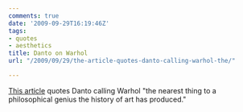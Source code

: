 ```yaml
---
comments: true
date: '2009-09-29T16:19:46Z'
tags:
- quotes
- aesthetics
title: Danto on Warhol
url: "/2009/09/29/the-article-quotes-danto-calling-warhol-the/"

---
```

[This article](https://www.nybooks.com/articles/23153) quotes Danto calling Warhol "the nearest thing to a philosophical genius the history of art has produced."

